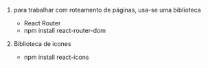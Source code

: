 1) para trabalhar com roteamento de páginas, usa-se uma biblioteca
    - React Router 
    - npm install react-router-dom

2) Biblioteca de icones 
    - npm install react-icons